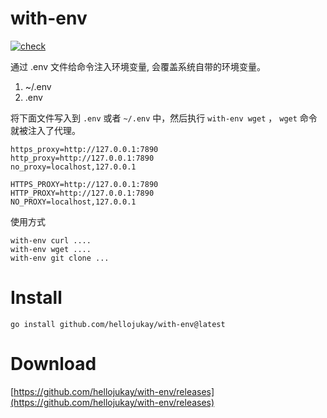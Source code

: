 # with-env
[![check](https://github.com/hellojukay/with-env/actions/workflows/go.yml/badge.svg?branch=main)](https://github.com/hellojukay/with-env/actions/workflows/go.yml)

通过 .env 文件给命令注入环境变量, 会覆盖系统自带的环境变量。

1. ~/.env
2. .env

将下面文件写入到 `.env` 或者 `~/.env` 中，然后执行 `with-env wget` ， `wget` 命令就被注入了代理。
```
https_proxy=http://127.0.0.1:7890
http_proxy=http://127.0.0.1:7890
no_proxy=localhost,127.0.0.1

HTTPS_PROXY=http://127.0.0.1:7890
HTTP_PROXY=http://127.0.0.1:7890
NO_PROXY=localhost,127.0.0.1
```
使用方式
```
with-env curl ....
with-env wget ....
with-env git clone ...
````

# Install
```
go install github.com/hellojukay/with-env@latest
```

# Download
[https://github.com/hellojukay/with-env/releases](https://github.com/hellojukay/with-env/releases)
